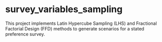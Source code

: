 # survey_variables_sampling
This project implements Latin Hypercube Sampling (LHS) and Fractional Factorial Design (FFD) methods to generate scenarios for a stated preference survey.
